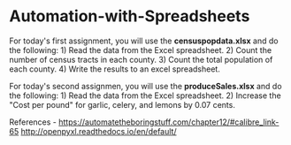 # Automation-with-Spreadsheets

For today's first assignment, you will use the **censuspopdata.xlsx** and do the following: 
       1) Read the data from the Excel spreadsheet.
       2) Count the number of census tracts in each county.
       3) Count the total population of each county.
       4) Write the results to an excel spreadsheet.
       
For today's second assignmen, you will use the **produceSales.xlsx** and do the following: 
      1) Read the data from the Excel spreadsheet.
      2) Increase the "Cost per pound" for garlic, celery, and lemons by 0.07 cents. 


References - 
https://automatetheboringstuff.com/chapter12/#calibre_link-65
http://openpyxl.readthedocs.io/en/default/   
